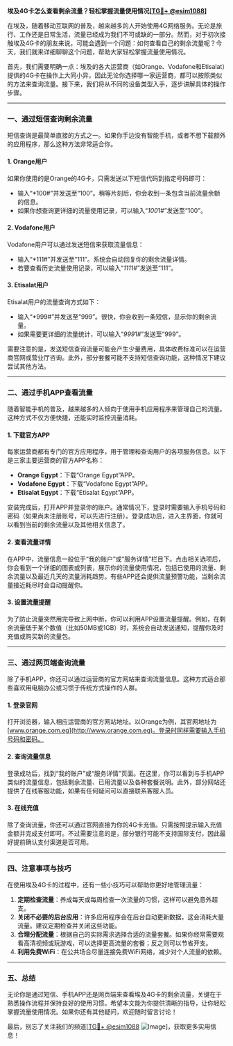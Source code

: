 **埃及4G卡怎么查看剩余流量？轻松掌握流量使用情况[[TG💪+ @esim1088](https://t.me/s/esim1088)]**

在埃及，随着移动互联网的普及，越来越多的人开始使用4G网络服务。无论是旅行、工作还是日常生活，流量已经成为我们不可或缺的一部分。然而，对于初次接触埃及4G卡的朋友来说，可能会遇到一个问题：如何查看自己的剩余流量呢？今天，我们就来详细聊聊这个问题，帮助大家轻松掌握流量使用情况。

首先，我们需要明确一点：埃及的各大运营商（如Orange、Vodafone和Etisalat）提供的4G卡在操作上大同小异，因此无论你选择哪一家运营商，都可以按照类似的方法来查询流量。接下来，我们将从不同的设备类型入手，逐步讲解具体的操作步骤。

---

### **一、通过短信查询剩余流量**

短信查询是最简单直接的方式之一。如果你手边没有智能手机，或者不想下载额外的应用程序，那么这种方法非常适合你。

#### **1. Orange用户**
如果你使用的是Orange的4G卡，只需发送以下短信代码到指定号码即可：
- 输入“*100#”并发送至“100”。稍等片刻后，你会收到一条包含当前流量余额的信息。
- 如果你想查询更详细的流量使用记录，可以输入“*100*1#”发送至“100”。

#### **2. Vodafone用户**
Vodafone用户可以通过发送短信来获取流量信息：
- 输入“*111#”并发送至“111”。系统会自动回复你的剩余流量详情。
- 若要查看历史流量使用记录，可以输入“*111*1#”发送至“111”。

#### **3. Etisalat用户**
Etisalat用户的流量查询方式如下：
- 输入“*999#”并发送至“999”。很快，你会收到一条短信，显示你的剩余流量。
- 如果需要更详细的流量统计，可以输入“*999*1#”发送至“999”。

需要注意的是，发送短信查询流量可能会产生少量费用，具体收费标准可以在运营商官网或营业厅咨询。此外，部分套餐可能不支持短信查询功能，这种情况下建议尝试其他方法。

---

### **二、通过手机APP查看流量**

随着智能手机的普及，越来越多的人倾向于使用手机应用程序来管理自己的流量。这种方式不仅方便快捷，还能实时监控流量消耗。

#### **1. 下载官方APP**
每家运营商都有专门的官方应用程序，用于管理和查询用户的各项服务信息。以下是三家主要运营商的官方APP名称：
- **Orange Egypt**：下载“Orange Egypt”APP。
- **Vodafone Egypt**：下载“Vodafone Egypt”APP。
- **Etisalat Egypt**：下载“Etisalat Egypt”APP。

安装完成后，打开APP并登录你的账户。通常情况下，登录时需要输入手机号码和密码（如果尚未注册账号，可以先进行注册）。登录成功后，进入主界面，你就可以看到当前的剩余流量以及其他相关信息了。

#### **2. 查看流量详情**
在APP中，流量信息一般位于“我的账户”或“服务详情”栏目下。点击相关选项后，你会看到一个详细的图表或列表，展示你的流量使用情况，包括已使用的流量、剩余流量以及最近几天的流量消耗趋势。有些APP还会提供流量预警功能，当剩余流量接近耗尽时会自动提醒你。

#### **3. 设置流量提醒**
为了防止流量突然用完导致上网中断，你可以利用APP设置流量提醒。例如，在剩余流量低于某个数值（比如50MB或1GB）时，系统会自动发送通知，提醒你及时充值或购买新的流量包。

---

### **三、通过网页端查询流量**

除了手机APP，你还可以通过运营商的官方网站来查询流量信息。这种方式适合那些喜欢用电脑办公或习惯于传统方式操作的人群。

#### **1. 登录官网**
打开浏览器，输入相应运营商的官方网站地址。以Orange为例，其官网地址为 [www.orange.com.eg](http://www.orange.com.eg)。登录时同样需要输入手机号码和密码。

#### **2. 查询流量信息**
登录成功后，找到“我的账户”或“服务详情”页面。在这里，你可以看到与手机APP类似的流量信息，包括剩余流量、已用流量以及各种套餐说明。此外，部分网站还提供了在线客服功能，如果有任何疑问可以直接联系客服人员。

#### **3. 在线充值**
除了查询流量，你还可以通过官网直接为你的4G卡充值。只需按照提示输入充值金额并完成支付即可。不过需要注意的是，部分银行可能不支持国际支付，因此最好提前确认支付渠道是否可用。

---

### **四、注意事项与技巧**

在使用埃及4G卡的过程中，还有一些小技巧可以帮助你更好地管理流量：

1. **定期检查流量**：养成每天或每周检查一次流量的习惯，这样可以避免意外超支。
2. **关闭不必要的后台应用**：许多应用程序会在后台自动更新数据，这会消耗大量流量。建议定期检查并关闭这些功能。
3. **合理分配流量**：根据自己的实际需求选择合适的流量套餐。如果你经常需要观看高清视频或玩游戏，可以选择更高流量的套餐；反之则可以节省开支。
4. **利用免费WiFi**：在公共场合尽量连接免费WiFi网络，减少对个人流量的依赖。

---

### **五、总结**

无论你是通过短信、手机APP还是网页端来查看埃及4G卡的剩余流量，关键在于熟悉操作流程并保持良好的使用习惯。希望本文能为你提供清晰的指导，让你轻松掌握流量使用情况。如果你还有其他疑问，欢迎随时留言讨论！

最后，别忘了关注我们的频道[[TG💪+ @esim1088](https://t.me/s/esim1088) ![Image](https://i.postimg.cc/4NQfJmqS/Snipaste-2025-05-13-00-14-12.png)]，获取更多实用信息！